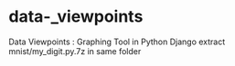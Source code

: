 # data-_viewpoints
Data Viewpoints : Graphing Tool in Python Django
extract mnist/my_digit.py.7z in same folder

